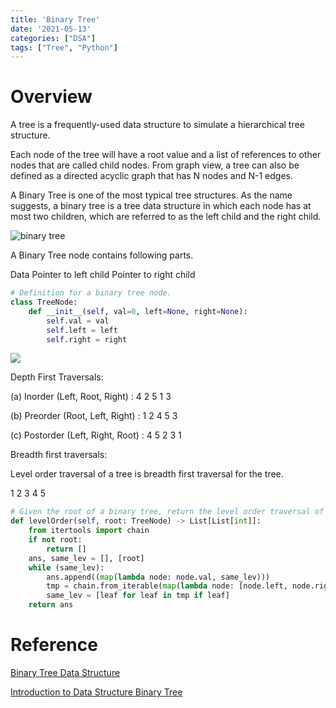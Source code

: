 ```yaml
---
title: 'Binary Tree'
date: '2021-05-13'
categories: ["DSA"]
tags: ["Tree", "Python"]
---
```


# Overview

A tree is a frequently-used data structure to simulate a hierarchical tree structure.

Each node of the tree will have a root value and a list of references to other nodes that are called child nodes. From graph view, a tree can also be defined as a directed acyclic graph that has N nodes and N-1 edges.

A Binary Tree is one of the most typical tree structures. As the name suggests, a binary tree is a tree data structure in which each node has at most two children, which are referred to as the left child and the right child.

![binary tree](https://media.geeksforgeeks.org/wp-content/cdn-uploads/binary-tree-to-DLL.png)

A Binary Tree node contains following parts.

Data
Pointer to left child
Pointer to right child

```python
# Definition for a binary tree node.
class TreeNode:
	def __init__(self, val=0, left=None, right=None):
		self.val = val
		self.left = left
		self.right = right
```

![](https://media.geeksforgeeks.org/wp-content/cdn-uploads/2009/06/tree12.gif)

Depth First Traversals:

(a) Inorder (Left, Root, Right) : 4 2 5 1 3

(b) Preorder (Root, Left, Right) : 1 2 4 5 3

(c) Postorder (Left, Right, Root) : 4 5 2 3 1

Breadth first traversals:

Level order traversal of a tree is breadth first traversal for the tree.

1 2 3 4 5

```python
# Given the root of a binary tree, return the level order traversal of its nodes' values. (i.e., from left to right, level by level).
def levelOrder(self, root: TreeNode) -> List[List[int]]:
	from itertools import chain
	if not root:
		return []
	ans, same_lev = [], [root]
	while (same_lev):
		ans.append((map(lambda node: node.val, same_lev)))
		tmp = chain.from_iterable(map(lambda node: [node.left, node.right], same_lev))
		same_lev = [leaf for leaf in tmp if leaf]
	return ans
```

# Reference

[Binary Tree Data Structure](https://www.geeksforgeeks.org/binary-tree-data-structure/)

[Introduction to Data Structure Binary Tree](https://leetcode.com/explore/learn/card/data-structure-tree/134/traverse-a-tree/931/)

